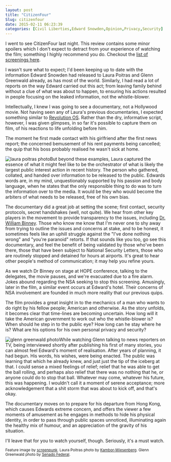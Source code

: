 ```yaml
---
layout: post
title: "CitizenFour"
Slug: citizenfour
date: 2015-02-11 06:23:39
categories: [Civil Liberties,Edward Snowden,Opinion,Privacy,Security]
---
```

I went to see CitizenFour last night. This review contains some minor spoilers which I don't expect to detract from your experience of watching the film; something I highly recommend you do. Checkout the [list of screenings here](https://citizenfourfilm.com/screenings-all).

I wasn't sure what to expect; I'd been keeping up to date with the information Edward Snowden had released to Laura Poitras and Glenn Greenwald already, as has most of the world. Similarly, I had read a lot of reports on the way Edward carried out this act; from leaving family behind without a clue of what was about to happen, to ensuring his actions resulted in people focusing on the leaked information, not the whistle-blower.

Intellectually, I knew I was going to see a documentary, not a Hollywood movie. Not having seen any of Laura's previous documentaries, I expected something similar to [Revolution OS](http://www.imdb.com/title/tt0308808/). Rather than the dry, informative script, however, I was given glimpses, in so far it's possible to capture them on film, of his reactions to life unfolding before him.

The moment he first made contact with his girlfriend after the first news report; the concerned bemusement of his rent payments being cancelled; the quip that his boss probably realised he wasn't sick at home.

![laura poitras photo](https://bendechrai.com/wp-content/uploads/2015/02/16132070732_87a65b41ac_m_laura-poitras.jpg "31C3 030 - Laura Poitras by Kambor-Wiesenberg")But beyond these examples, Laura captured the essence of what it might feel like to be the orchestrator of what is likely the largest public interest action in recent history. The person who gathered, collated, and handed over information to be released to the public. Edwards words are, in my mind, unquestionably supported by his passion and body language, when he states that the only responsible thing to do was to turn the information over to the media. It would be they who would become the arbiters of what needs to be released, free of his own bias.

The documentary did a great job at setting the scene; first contact, security protocols, secret handshakes (well, not quite). We hear from other key players in the movement to provide transparency to the issues, including [Dr. William Binney](https://en.wikipedia.org/wiki/William_Binney_%28U.S._intelligence_official%29). Those who know me know that I'm never one to shy away from trying to outline the issues and concerns at stake, and to be honest, it sometimes feels like an uphill struggle against the "I've done nothing wrong" and "you're paranoid" retorts. If that sounds like you too, go see this documentary, and feel the benefit of being validated by those who've been there, those that have been subject to National Security Letters, those who are routinely stopped and detained for hours at airports. It's great to hear other people's method of communication; it may help you refine yours.

As we watch Dr Binney on stage at HOPE conference, talking to the delegates, the movie pauses, and we're evacuated due to a fire alarm. Jokes abound regarding the NSA seeking to stop this screening. Amusingly, later in the film, a similar event occurs at Edward's hotel. Their concerns of NSA involvement are founded in much more reality that our previous quips.

The film provides a great insight in to the mechanics of a man who wants to do right by his fellow people; American and otherwise. As the story unfolds, it becomes clear that time-lines are becoming uncertain. How long will it take the American government to work out who the whistle-blower is? When should he step in to the public eye? How long can he stay where he is? What are his options for his own personal privacy and security?

![glenn greenwald photo](https://bendechrai.com/wp-content/uploads/2015/02/9452279907_eb92c5077b_q_glenn-greenwald.jpg "Jornalista Glenn Greenwald, do The Guardian,  participa de audiência pública by Senado Federal")While watching Glenn talking to news reporters on TV, being interviewed shortly after publishing his first of many stories, you can almost feel Edward's moment of realisation. After years of planning, it had begun. His words, his wishes, were being enacted. The public was learning that which he already knew, and just just the tip of the iceberg at that. I could sense a mixed feelings of relief; relief that he was able to get the ball rolling, and perhaps also relief that there was no nothing that he, or anyone could do to stop that ball. Whatever may come, whatever his future, this was happening. I wouldn't call it a moment of serene acceptance; more acknowledgement that a shit storm that was about to kick off, and that's okay.

The documentary moves on to prepare for his departure from Hong Kong, which causes Edwards extreme concern, and offers the viewer a few moments of amusement as he engages in methods to hide his physical identity, in order to pass through public spaces unnoticed, illuminating again the healthy mix of humour, and an appreciation of the gravity of his situation.

I'll leave that for you to watch yourself, though. Seriously, it's a must watch.

<small>Feature image by [screenpunk](http://www.flickr.com/photos/23286095@N05/15906061651). Laura Poitras photo by [Kambor-Wiesenberg](http://www.flickr.com/photos/83425392@N02/16132070732). Glenn Greenwald photo by [Senado Federal](http://www.flickr.com/photos/49143546@N06/9452279907).</small>
